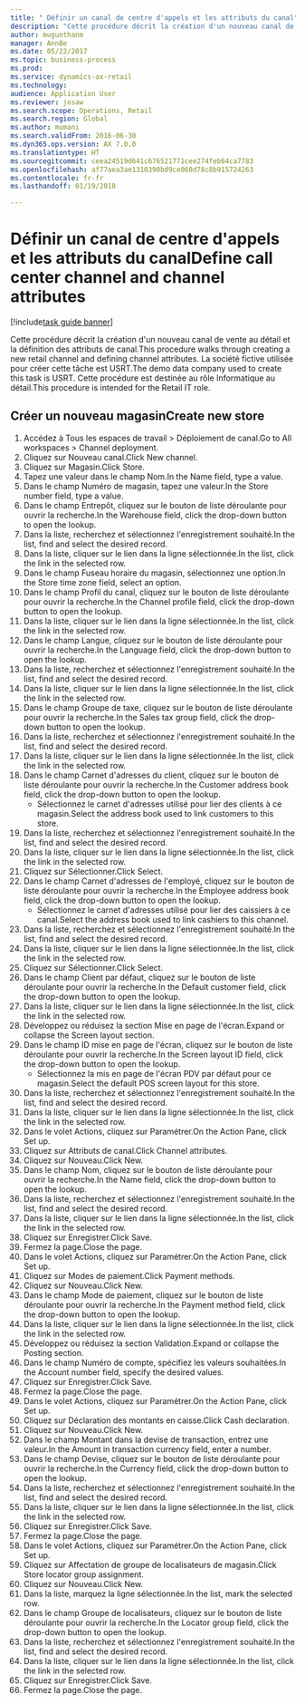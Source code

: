 ```yaml
--- 
title: " Définir un canal de centre d'appels et les attributs du canal"
description: "Cette procédure décrit la création d'un nouveau canal de vente au détail et la définition des attributs de canal."
author: mugunthanm
manager: AnnBe
ms.date: 05/22/2017
ms.topic: business-process
ms.prod: 
ms.service: dynamics-ax-retail
ms.technology: 
audience: Application User
ms.reviewer: josaw
ms.search.scope: Operations, Retail
ms.search.region: Global
ms.author: mumani
ms.search.validFrom: 2016-06-30
ms.dyn365.ops.version: AX 7.0.0
ms.translationtype: HT
ms.sourcegitcommit: ceea24519d641c676521771cee274feb64ca7783
ms.openlocfilehash: af77aea3ae1310390bd9ce060d78c8b915724263
ms.contentlocale: fr-fr
ms.lasthandoff: 01/19/2018

---
```

# <a name="define-call-center-channel-and-channel-attributes"></a><span data-ttu-id="c716d-103"> Définir un canal de centre d'appels et les attributs du canal</span><span class="sxs-lookup"><span data-stu-id="c716d-103">Define call center channel and channel attributes</span></span>

[!include[task guide banner](../includes/task-guide-banner.md)]

<span data-ttu-id="c716d-104">Cette procédure décrit la création d'un nouveau canal de vente au détail et la définition des attributs de canal.</span><span class="sxs-lookup"><span data-stu-id="c716d-104">This procedure walks through creating a new retail channel and defining channel attributes.</span></span> <span data-ttu-id="c716d-105">La société fictive utilisée pour créer cette tâche est USRT.</span><span class="sxs-lookup"><span data-stu-id="c716d-105">The demo data company used to create this task is USRT.</span></span> <span data-ttu-id="c716d-106">Cette procédure est destinée au rôle Informatique au détail.</span><span class="sxs-lookup"><span data-stu-id="c716d-106">This procedure is intended for the Retail IT role.</span></span>


## <a name="create-new-store"></a><span data-ttu-id="c716d-107">Créer un nouveau magasin</span><span class="sxs-lookup"><span data-stu-id="c716d-107">Create new store</span></span>
1. <span data-ttu-id="c716d-108">Accédez à Tous les espaces de travail > Déploiement de canal.</span><span class="sxs-lookup"><span data-stu-id="c716d-108">Go to All workspaces > Channel deployment.</span></span>
2. <span data-ttu-id="c716d-109">Cliquez sur Nouveau canal.</span><span class="sxs-lookup"><span data-stu-id="c716d-109">Click New channel.</span></span>
3. <span data-ttu-id="c716d-110">Cliquez sur Magasin.</span><span class="sxs-lookup"><span data-stu-id="c716d-110">Click Store.</span></span>
4. <span data-ttu-id="c716d-111">Tapez une valeur dans le champ Nom.</span><span class="sxs-lookup"><span data-stu-id="c716d-111">In the Name field, type a value.</span></span>
5. <span data-ttu-id="c716d-112">Dans le champ Numéro de magasin, tapez une valeur.</span><span class="sxs-lookup"><span data-stu-id="c716d-112">In the Store number field, type a value.</span></span>
6. <span data-ttu-id="c716d-113">Dans le champ Entrepôt, cliquez sur le bouton de liste déroulante pour ouvrir la recherche.</span><span class="sxs-lookup"><span data-stu-id="c716d-113">In the Warehouse field, click the drop-down button to open the lookup.</span></span>
7. <span data-ttu-id="c716d-114">Dans la liste, recherchez et sélectionnez l'enregistrement souhaité.</span><span class="sxs-lookup"><span data-stu-id="c716d-114">In the list, find and select the desired record.</span></span>
8. <span data-ttu-id="c716d-115">Dans la liste, cliquer sur le lien dans la ligne sélectionnée.</span><span class="sxs-lookup"><span data-stu-id="c716d-115">In the list, click the link in the selected row.</span></span>
9. <span data-ttu-id="c716d-116">Dans le champ Fuseau horaire du magasin, sélectionnez une option.</span><span class="sxs-lookup"><span data-stu-id="c716d-116">In the Store time zone field, select an option.</span></span>
10. <span data-ttu-id="c716d-117">Dans le champ Profil du canal, cliquez sur le bouton de liste déroulante pour ouvrir la recherche.</span><span class="sxs-lookup"><span data-stu-id="c716d-117">In the Channel profile field, click the drop-down button to open the lookup.</span></span>
11. <span data-ttu-id="c716d-118">Dans la liste, cliquer sur le lien dans la ligne sélectionnée.</span><span class="sxs-lookup"><span data-stu-id="c716d-118">In the list, click the link in the selected row.</span></span>
12. <span data-ttu-id="c716d-119">Dans le champ Langue, cliquez sur le bouton de liste déroulante pour ouvrir la recherche.</span><span class="sxs-lookup"><span data-stu-id="c716d-119">In the Language field, click the drop-down button to open the lookup.</span></span>
13. <span data-ttu-id="c716d-120">Dans la liste, recherchez et sélectionnez l'enregistrement souhaité.</span><span class="sxs-lookup"><span data-stu-id="c716d-120">In the list, find and select the desired record.</span></span>
14. <span data-ttu-id="c716d-121">Dans la liste, cliquer sur le lien dans la ligne sélectionnée.</span><span class="sxs-lookup"><span data-stu-id="c716d-121">In the list, click the link in the selected row.</span></span>
15. <span data-ttu-id="c716d-122">Dans le champ Groupe de taxe, cliquez sur le bouton de liste déroulante pour ouvrir la recherche.</span><span class="sxs-lookup"><span data-stu-id="c716d-122">In the Sales tax group field, click the drop-down button to open the lookup.</span></span>
16. <span data-ttu-id="c716d-123">Dans la liste, recherchez et sélectionnez l'enregistrement souhaité.</span><span class="sxs-lookup"><span data-stu-id="c716d-123">In the list, find and select the desired record.</span></span>
17. <span data-ttu-id="c716d-124">Dans la liste, cliquer sur le lien dans la ligne sélectionnée.</span><span class="sxs-lookup"><span data-stu-id="c716d-124">In the list, click the link in the selected row.</span></span>
18. <span data-ttu-id="c716d-125">Dans le champ Carnet d'adresses du client, cliquez sur le bouton de liste déroulante pour ouvrir la recherche.</span><span class="sxs-lookup"><span data-stu-id="c716d-125">In the Customer address book field, click the drop-down button to open the lookup.</span></span>
    * <span data-ttu-id="c716d-126">Sélectionnez le carnet d'adresses utilisé pour lier des clients à ce magasin.</span><span class="sxs-lookup"><span data-stu-id="c716d-126">Select the address book used to link customers to this store.</span></span>  
19. <span data-ttu-id="c716d-127">Dans la liste, recherchez et sélectionnez l'enregistrement souhaité.</span><span class="sxs-lookup"><span data-stu-id="c716d-127">In the list, find and select the desired record.</span></span>
20. <span data-ttu-id="c716d-128">Dans la liste, cliquer sur le lien dans la ligne sélectionnée.</span><span class="sxs-lookup"><span data-stu-id="c716d-128">In the list, click the link in the selected row.</span></span>
21. <span data-ttu-id="c716d-129">Cliquez sur Sélectionner.</span><span class="sxs-lookup"><span data-stu-id="c716d-129">Click Select.</span></span>
22. <span data-ttu-id="c716d-130">Dans le champ Carnet d'adresses de l'employé, cliquez sur le bouton de liste déroulante pour ouvrir la recherche.</span><span class="sxs-lookup"><span data-stu-id="c716d-130">In the Employee address book field, click the drop-down button to open the lookup.</span></span>
    * <span data-ttu-id="c716d-131">Sélectionnez le carnet d'adresses utilisé pour lier des caissiers à ce canal.</span><span class="sxs-lookup"><span data-stu-id="c716d-131">Select the address book used to link cashiers to this channel.</span></span>  
23. <span data-ttu-id="c716d-132">Dans la liste, recherchez et sélectionnez l'enregistrement souhaité.</span><span class="sxs-lookup"><span data-stu-id="c716d-132">In the list, find and select the desired record.</span></span>
24. <span data-ttu-id="c716d-133">Dans la liste, cliquer sur le lien dans la ligne sélectionnée.</span><span class="sxs-lookup"><span data-stu-id="c716d-133">In the list, click the link in the selected row.</span></span>
25. <span data-ttu-id="c716d-134">Cliquez sur Sélectionner.</span><span class="sxs-lookup"><span data-stu-id="c716d-134">Click Select.</span></span>
26. <span data-ttu-id="c716d-135">Dans le champ Client par défaut, cliquez sur le bouton de liste déroulante pour ouvrir la recherche.</span><span class="sxs-lookup"><span data-stu-id="c716d-135">In the Default customer field, click the drop-down button to open the lookup.</span></span>
27. <span data-ttu-id="c716d-136">Dans la liste, cliquer sur le lien dans la ligne sélectionnée.</span><span class="sxs-lookup"><span data-stu-id="c716d-136">In the list, click the link in the selected row.</span></span>
28. <span data-ttu-id="c716d-137">Développez ou réduisez la section Mise en page de l'écran.</span><span class="sxs-lookup"><span data-stu-id="c716d-137">Expand or collapse the Screen layout section.</span></span>
29. <span data-ttu-id="c716d-138">Dans le champ ID mise en page de l'écran, cliquez sur le bouton de liste déroulante pour ouvrir la recherche.</span><span class="sxs-lookup"><span data-stu-id="c716d-138">In the Screen layout ID field, click the drop-down button to open the lookup.</span></span>
    * <span data-ttu-id="c716d-139">Sélectionnez la mis en page de l'écran PDV par défaut pour ce magasin.</span><span class="sxs-lookup"><span data-stu-id="c716d-139">Select the default POS screen layout for this store.</span></span>  
30. <span data-ttu-id="c716d-140">Dans la liste, recherchez et sélectionnez l'enregistrement souhaité.</span><span class="sxs-lookup"><span data-stu-id="c716d-140">In the list, find and select the desired record.</span></span>
31. <span data-ttu-id="c716d-141">Dans la liste, cliquer sur le lien dans la ligne sélectionnée.</span><span class="sxs-lookup"><span data-stu-id="c716d-141">In the list, click the link in the selected row.</span></span>
32. <span data-ttu-id="c716d-142">Dans le volet Actions, cliquez sur Paramétrer.</span><span class="sxs-lookup"><span data-stu-id="c716d-142">On the Action Pane, click Set up.</span></span>
33. <span data-ttu-id="c716d-143">Cliquez sur Attributs de canal.</span><span class="sxs-lookup"><span data-stu-id="c716d-143">Click Channel attributes.</span></span>
34. <span data-ttu-id="c716d-144">Cliquez sur Nouveau.</span><span class="sxs-lookup"><span data-stu-id="c716d-144">Click New.</span></span>
35. <span data-ttu-id="c716d-145">Dans le champ Nom, cliquez sur le bouton de liste déroulante pour ouvrir la recherche.</span><span class="sxs-lookup"><span data-stu-id="c716d-145">In the Name field, click the drop-down button to open the lookup.</span></span>
36. <span data-ttu-id="c716d-146">Dans la liste, recherchez et sélectionnez l'enregistrement souhaité.</span><span class="sxs-lookup"><span data-stu-id="c716d-146">In the list, find and select the desired record.</span></span>
37. <span data-ttu-id="c716d-147">Dans la liste, cliquer sur le lien dans la ligne sélectionnée.</span><span class="sxs-lookup"><span data-stu-id="c716d-147">In the list, click the link in the selected row.</span></span>
38. <span data-ttu-id="c716d-148">Cliquez sur Enregistrer.</span><span class="sxs-lookup"><span data-stu-id="c716d-148">Click Save.</span></span>
39. <span data-ttu-id="c716d-149">Fermez la page.</span><span class="sxs-lookup"><span data-stu-id="c716d-149">Close the page.</span></span>
40. <span data-ttu-id="c716d-150">Dans le volet Actions, cliquez sur Paramétrer.</span><span class="sxs-lookup"><span data-stu-id="c716d-150">On the Action Pane, click Set up.</span></span>
41. <span data-ttu-id="c716d-151">Cliquez sur Modes de paiement.</span><span class="sxs-lookup"><span data-stu-id="c716d-151">Click Payment methods.</span></span>
42. <span data-ttu-id="c716d-152">Cliquez sur Nouveau.</span><span class="sxs-lookup"><span data-stu-id="c716d-152">Click New.</span></span>
43. <span data-ttu-id="c716d-153">Dans le champ Mode de paiement, cliquez sur le bouton de liste déroulante pour ouvrir la recherche.</span><span class="sxs-lookup"><span data-stu-id="c716d-153">In the Payment method field, click the drop-down button to open the lookup.</span></span>
44. <span data-ttu-id="c716d-154">Dans la liste, cliquer sur le lien dans la ligne sélectionnée.</span><span class="sxs-lookup"><span data-stu-id="c716d-154">In the list, click the link in the selected row.</span></span>
45. <span data-ttu-id="c716d-155">Développez ou réduisez la section Validation.</span><span class="sxs-lookup"><span data-stu-id="c716d-155">Expand or collapse the Posting section.</span></span>
46. <span data-ttu-id="c716d-156">Dans le champ Numéro de compte, spécifiez les valeurs souhaitées.</span><span class="sxs-lookup"><span data-stu-id="c716d-156">In the Account number field, specify the desired values.</span></span>
47. <span data-ttu-id="c716d-157">Cliquez sur Enregistrer.</span><span class="sxs-lookup"><span data-stu-id="c716d-157">Click Save.</span></span>
48. <span data-ttu-id="c716d-158">Fermez la page.</span><span class="sxs-lookup"><span data-stu-id="c716d-158">Close the page.</span></span>
49. <span data-ttu-id="c716d-159">Dans le volet Actions, cliquez sur Paramétrer.</span><span class="sxs-lookup"><span data-stu-id="c716d-159">On the Action Pane, click Set up.</span></span>
50. <span data-ttu-id="c716d-160">Cliquez sur Déclaration des montants en caisse.</span><span class="sxs-lookup"><span data-stu-id="c716d-160">Click Cash declaration.</span></span>
51. <span data-ttu-id="c716d-161">Cliquez sur Nouveau.</span><span class="sxs-lookup"><span data-stu-id="c716d-161">Click New.</span></span>
52. <span data-ttu-id="c716d-162">Dans le champ Montant dans la devise de transaction, entrez une valeur.</span><span class="sxs-lookup"><span data-stu-id="c716d-162">In the Amount in transaction currency field, enter a number.</span></span>
53. <span data-ttu-id="c716d-163">Dans le champ Devise, cliquez sur le bouton de liste déroulante pour ouvrir la recherche.</span><span class="sxs-lookup"><span data-stu-id="c716d-163">In the Currency field, click the drop-down button to open the lookup.</span></span>
54. <span data-ttu-id="c716d-164">Dans la liste, recherchez et sélectionnez l'enregistrement souhaité.</span><span class="sxs-lookup"><span data-stu-id="c716d-164">In the list, find and select the desired record.</span></span>
55. <span data-ttu-id="c716d-165">Dans la liste, cliquer sur le lien dans la ligne sélectionnée.</span><span class="sxs-lookup"><span data-stu-id="c716d-165">In the list, click the link in the selected row.</span></span>
56. <span data-ttu-id="c716d-166">Cliquez sur Enregistrer.</span><span class="sxs-lookup"><span data-stu-id="c716d-166">Click Save.</span></span>
57. <span data-ttu-id="c716d-167">Fermez la page.</span><span class="sxs-lookup"><span data-stu-id="c716d-167">Close the page.</span></span>
58. <span data-ttu-id="c716d-168">Dans le volet Actions, cliquez sur Paramétrer.</span><span class="sxs-lookup"><span data-stu-id="c716d-168">On the Action Pane, click Set up.</span></span>
59. <span data-ttu-id="c716d-169">Cliquez sur Affectation de groupe de localisateurs de magasin.</span><span class="sxs-lookup"><span data-stu-id="c716d-169">Click Store locator group assignment.</span></span>
60. <span data-ttu-id="c716d-170">Cliquez sur Nouveau.</span><span class="sxs-lookup"><span data-stu-id="c716d-170">Click New.</span></span>
61. <span data-ttu-id="c716d-171">Dans la liste, marquez la ligne sélectionnée.</span><span class="sxs-lookup"><span data-stu-id="c716d-171">In the list, mark the selected row.</span></span>
62. <span data-ttu-id="c716d-172">Dans le champ Groupe de localisateurs, cliquez sur le bouton de liste déroulante pour ouvrir la recherche.</span><span class="sxs-lookup"><span data-stu-id="c716d-172">In the Locator group field, click the drop-down button to open the lookup.</span></span>
63. <span data-ttu-id="c716d-173">Dans la liste, recherchez et sélectionnez l'enregistrement souhaité.</span><span class="sxs-lookup"><span data-stu-id="c716d-173">In the list, find and select the desired record.</span></span>
64. <span data-ttu-id="c716d-174">Dans la liste, cliquer sur le lien dans la ligne sélectionnée.</span><span class="sxs-lookup"><span data-stu-id="c716d-174">In the list, click the link in the selected row.</span></span>
65. <span data-ttu-id="c716d-175">Cliquez sur Enregistrer.</span><span class="sxs-lookup"><span data-stu-id="c716d-175">Click Save.</span></span>
66. <span data-ttu-id="c716d-176">Fermez la page.</span><span class="sxs-lookup"><span data-stu-id="c716d-176">Close the page.</span></span>


